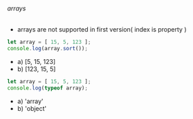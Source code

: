###### arrays
* arrays are not supported in first version( index is property )
```javascript
let array = [ 15, 5, 123 ];
console.log(array.sort()); 
``` 
* a) [5, 15, 123]
* b) [123, 15, 5]

```javascript
let array = [ 15, 5, 123 ];
console.log(typeof array); 
``` 
* a) 'array'
* b) 'object'

